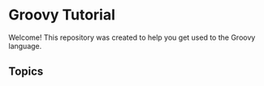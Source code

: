 # Groovy Tutorial
Welcome! This repository was created to help you
get used to the Groovy language. 

## Topics